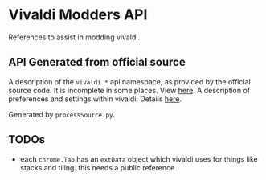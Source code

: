 # Vivaldi Modders API
References to assist in modding vivaldi.

## API Generated from official source
A description of the `vivaldi.*` api namespace, as provided by the official source code. It is incomplete in some places. View [here](OfficialApi/accessKeys.html).
A description of preferences and settings within vivaldi. Details [here](OfficialApi/preferenceDefinitions.html).

Generated by `processSource.py`.

## TODOs
* each `chrome.Tab` has an `extData` object which vivaldi uses for things like stacks and tiling. this needs a public reference
